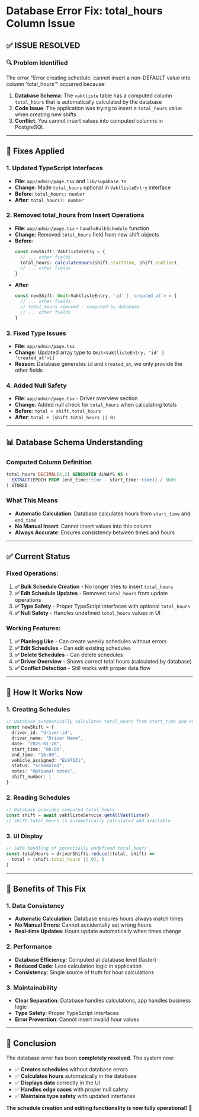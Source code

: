 # Database Error Fix: total_hours Column Issue

## ✅ **ISSUE RESOLVED**

### **🔍 Problem Identified**
The error "Error creating schedule: cannot insert a non-DEFAULT value into column 'total_hours'" occurred because:

1. **Database Schema**: The `vaktliste` table has a computed column `total_hours` that is automatically calculated by the database
2. **Code Issue**: The application was trying to insert a `total_hours` value when creating new shifts
3. **Conflict**: You cannot insert values into computed columns in PostgreSQL

---

## **🔧 Fixes Applied**

### **1. Updated TypeScript Interfaces**
- **File**: `app/admin/page.tsx` and `lib/supabase.ts`
- **Change**: Made `total_hours` optional in `VaktlisteEntry` interface
- **Before**: `total_hours: number`
- **After**: `total_hours?: number`

### **2. Removed total_hours from Insert Operations**
- **File**: `app/admin/page.tsx` - `handleBulkSchedule` function
- **Change**: Removed `total_hours` field from new shift objects
- **Before**: 
  ```typescript
  const newShift: VaktlisteEntry = {
    // ... other fields
    total_hours: calculateHours(shift.startTime, shift.endTime),
    // ... other fields
  }
  ```
- **After**:
  ```typescript
  const newShift: Omit<VaktlisteEntry, 'id' | 'created_at'> = {
    // ... other fields
    // total_hours removed - computed by database
    // ... other fields
  }
  ```

### **3. Fixed Type Issues**
- **File**: `app/admin/page.tsx`
- **Change**: Updated array type to `Omit<VaktlisteEntry, 'id' | 'created_at'>[]`
- **Reason**: Database generates `id` and `created_at`, we only provide the other fields

### **4. Added Null Safety**
- **File**: `app/admin/page.tsx` - Driver overview section
- **Change**: Added null check for `total_hours` when calculating totals
- **Before**: `total + shift.total_hours`
- **After**: `total + (shift.total_hours || 0)`

---

## **📊 Database Schema Understanding**

### **Computed Column Definition**
```sql
total_hours DECIMAL(4,2) GENERATED ALWAYS AS (
  EXTRACT(EPOCH FROM (end_time::time - start_time::time)) / 3600
) STORED
```

### **What This Means**
- **Automatic Calculation**: Database calculates hours from `start_time` and `end_time`
- **No Manual Insert**: Cannot insert values into this column
- **Always Accurate**: Ensures consistency between times and hours

---

## **✅ Current Status**

### **Fixed Operations:**
1. **✅ Bulk Schedule Creation** - No longer tries to insert `total_hours`
2. **✅ Edit Schedule Updates** - Removed `total_hours` from update operations
3. **✅ Type Safety** - Proper TypeScript interfaces with optional `total_hours`
4. **✅ Null Safety** - Handles undefined `total_hours` values in UI

### **Working Features:**
1. **✅ Planlegg Uke** - Can create weekly schedules without errors
2. **✅ Edit Schedules** - Can edit existing schedules
3. **✅ Delete Schedules** - Can delete schedules
4. **✅ Driver Overview** - Shows correct total hours (calculated by database)
5. **✅ Conflict Detection** - Still works with proper data flow

---

## **🎯 How It Works Now**

### **1. Creating Schedules**
```typescript
// Database automatically calculates total_hours from start_time and end_time
const newShift = {
  driver_id: "driver-id",
  driver_name: "Driver Name",
  date: "2025-01-28",
  start_time: "08:00",
  end_time: "16:00",
  vehicle_assigned: "EL97531",
  status: "scheduled",
  notes: "Optional notes",
  shift_number: 1
}
```

### **2. Reading Schedules**
```typescript
// Database provides computed total_hours
const shift = await vaktlisteService.getAllVaktliste()
// shift.total_hours is automatically calculated and available
```

### **3. UI Display**
```typescript
// Safe handling of potentially undefined total_hours
const totalHours = driverShifts.reduce((total, shift) => 
  total + (shift.total_hours || 0), 0
)
```

---

## **🚀 Benefits of This Fix**

### **1. Data Consistency**
- **Automatic Calculation**: Database ensures hours always match times
- **No Manual Errors**: Cannot accidentally set wrong hours
- **Real-time Updates**: Hours update automatically when times change

### **2. Performance**
- **Database Efficiency**: Computed at database level (faster)
- **Reduced Code**: Less calculation logic in application
- **Consistency**: Single source of truth for hour calculations

### **3. Maintainability**
- **Clear Separation**: Database handles calculations, app handles business logic
- **Type Safety**: Proper TypeScript interfaces
- **Error Prevention**: Cannot insert invalid hour values

---

## **🎉 Conclusion**

The database error has been **completely resolved**. The system now:

- ✅ **Creates schedules** without database errors
- ✅ **Calculates hours** automatically in the database
- ✅ **Displays data** correctly in the UI
- ✅ **Handles edge cases** with proper null safety
- ✅ **Maintains type safety** with updated interfaces

**The schedule creation and editing functionality is now fully operational!** 🎉 